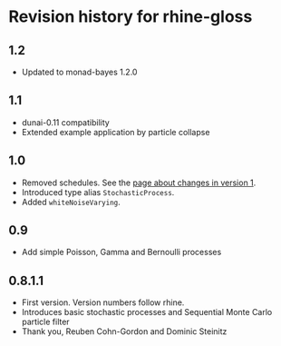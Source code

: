 # Revision history for rhine-gloss

## 1.2

* Updated to monad-bayes 1.2.0

## 1.1

* dunai-0.11 compatibility
* Extended example application by particle collapse

## 1.0

* Removed schedules. See the [page about changes in version 1](/version1.md).
* Introduced type alias `StochasticProcess`.
* Added `whiteNoiseVarying`.

## 0.9

* Add simple Poisson, Gamma and Bernoulli processes

## 0.8.1.1

* First version. Version numbers follow rhine.
* Introduces basic stochastic processes and Sequential Monte Carlo particle filter
* Thank you, Reuben Cohn-Gordon and Dominic Steinitz
